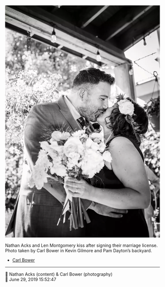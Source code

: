![Nathan Acks and Len Montgomery kiss](assets/d342a72a40659dda68aa974a7fded073.webp)

Nathan Acks and Len Montgomery kiss after signing their marriage license. Photo taken by Carl Bower in Kevin Gilmore and Pam Dayton’s backyard.

* [Carl Bower](https://carlbowerphotos.com)

- - - -

<span aria-hidden="true">👥</span> Nathan Acks (content) & Carl Bower (photography)  
<span aria-hidden="true">📅</span> June 29, 2019 15:52:47
